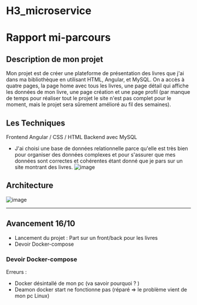 # H3_microservice

# Rapport mi-parcours

## Description de mon projet
Mon projet est de créer une plateforme de présentation des livres que j'ai dans ma bibliothèque en utilisant HTML, Angular, et MySQL. On a accès à quatre pages, la page home avec tous les livres, une page détail qui affiche les données de mon livre, une page création et une page profil (par manque de temps pour réaliser tout le projet le site n'est pas complet pour le moment, mais le projet sera sûrement amélioré au fil des semaines).

## Les Techniques
Frontend Angular / CSS / HTML 
Backend avec MySQL
- J'ai choisi une base de données relationnelle parce qu'elle est très bien pour organiser des données complexes et pour s'assurer que mes données sont correctes et cohérentes étant donné que je pars sur un site montrant des livres.
![image](https://github.com/Leadersheepy/H3_microservice/assets/43178189/eba806d9-94b6-4fb5-983d-52b893a351bb)


## Architecture
![image](https://github.com/Leadersheepy/H3_microservice/assets/43178189/25a4d0aa-b910-4d21-9956-fcd59b7249d0)


--------------------------------------------------------
## Avancement 16/10
- Lancement du projet : Part sur un front/back pour les livres
- Devoir Docker-compose

### Devoir Docker-compose
Erreurs :
- Docker désintallé de mon pc (va savoir pourquoi ? )
- Deamon docker start ne fonctionne pas (réparé => le problème vient de mon pc Linux)
